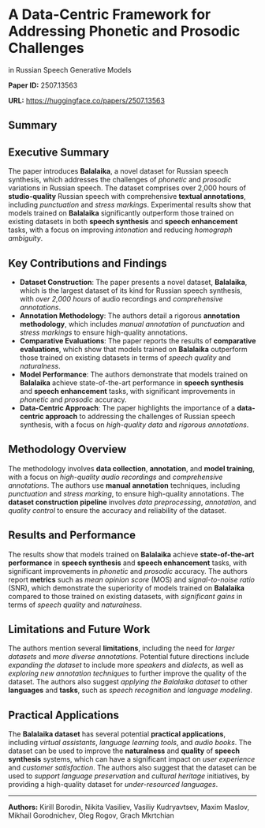# A Data-Centric Framework for Addressing Phonetic and Prosodic Challenges
  in Russian Speech Generative Models

**Paper ID:** 2507.13563

**URL:** https://huggingface.co/papers/2507.13563

## Summary

## Executive Summary
The paper introduces **Balalaika**, a novel dataset for Russian speech synthesis, which addresses the challenges of *phonetic* and *prosodic* variations in Russian speech. The dataset comprises over 2,000 hours of **studio-quality** Russian speech with comprehensive **textual annotations**, including *punctuation* and *stress markings*. Experimental results show that models trained on **Balalaika** significantly outperform those trained on existing datasets in both **speech synthesis** and **speech enhancement** tasks, with a focus on improving *intonation* and reducing *homograph ambiguity*.

## Key Contributions and Findings
* **Dataset Construction**: The paper presents a novel dataset, **Balalaika**, which is the largest dataset of its kind for Russian speech synthesis, with *over 2,000 hours* of audio recordings and *comprehensive annotations*.
* **Annotation Methodology**: The authors detail a rigorous **annotation methodology**, which includes *manual annotation* of *punctuation* and *stress markings* to ensure high-quality annotations.
* **Comparative Evaluations**: The paper reports the results of **comparative evaluations**, which show that models trained on **Balalaika** outperform those trained on existing datasets in terms of *speech quality* and *naturalness*.
* **Model Performance**: The authors demonstrate that models trained on **Balalaika** achieve state-of-the-art performance in **speech synthesis** and **speech enhancement** tasks, with significant improvements in *phonetic* and *prosodic* accuracy.
* **Data-Centric Approach**: The paper highlights the importance of a **data-centric approach** to addressing the challenges of Russian speech synthesis, with a focus on *high-quality data* and *rigorous annotations*.

## Methodology Overview
The methodology involves **data collection**, **annotation**, and **model training**, with a focus on *high-quality audio recordings* and *comprehensive annotations*. The authors use **manual annotation** techniques, including *punctuation* and *stress marking*, to ensure high-quality annotations. The **dataset construction pipeline** involves *data preprocessing*, *annotation*, and *quality control* to ensure the accuracy and reliability of the dataset.

## Results and Performance
The results show that models trained on **Balalaika** achieve **state-of-the-art performance** in **speech synthesis** and **speech enhancement** tasks, with significant improvements in *phonetic* and *prosodic* accuracy. The authors report **metrics** such as *mean opinion score* (MOS) and *signal-to-noise ratio* (SNR), which demonstrate the superiority of models trained on **Balalaika** compared to those trained on existing datasets, with *significant gains* in terms of *speech quality* and *naturalness*.

## Limitations and Future Work
The authors mention several **limitations**, including the need for *larger datasets* and *more diverse annotations*. Potential future directions include *expanding the dataset* to include more *speakers* and *dialects*, as well as *exploring new annotation techniques* to further improve the quality of the dataset. The authors also suggest *applying the Balalaika dataset* to other **languages** and **tasks**, such as *speech recognition* and *language modeling*.

## Practical Applications
The **Balalaika dataset** has several potential **practical applications**, including *virtual assistants*, *language learning tools*, and *audio books*. The dataset can be used to improve the **naturalness** and **quality** of **speech synthesis** systems, which can have a significant impact on *user experience* and *customer satisfaction*. The authors also suggest that the dataset can be used to *support language preservation* and *cultural heritage* initiatives, by providing a high-quality dataset for *under-resourced languages*.

---

**Authors:** Kirill Borodin, Nikita Vasiliev, Vasiliy Kudryavtsev, Maxim Maslov, Mikhail Gorodnichev, Oleg Rogov, Grach Mkrtchian
